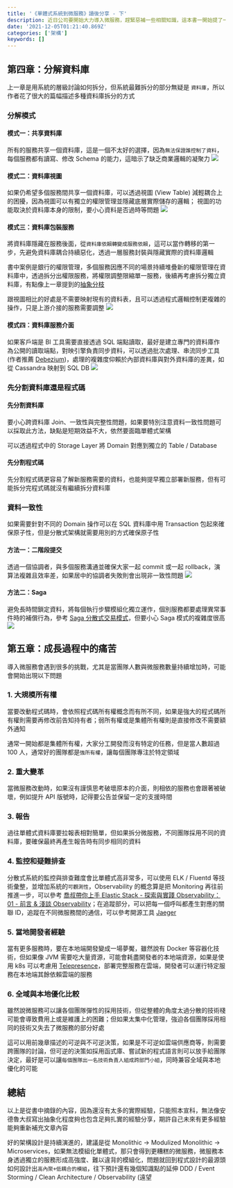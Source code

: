 ```yaml
---
title: '《單體式系統到微服務》讀後分享 - 下'
description: 近日公司要開始大力導入微服務，趕緊惡補一些相關知識，這本書一開始提了一些「不該導入微服務」以及思考微服務的替代方案，後續提供導入微服務的幾種模式，尤其是資料庫的部分
date: '2021-12-05T01:21:40.869Z'
categories: ['架構']
keywords: []
---
```


## 第四章：分解資料庫
上一章是用系統的層級討論如何拆分，但系統最難拆分的部分無疑是 `資料庫`，所以作者花了很大的篇幅描述多種資料庫拆分的方式
### 分解模式
#### 模式一：共享資料庫
所有的服務共享一個資料庫，這是一個不太好的選擇，因為`無法保證誰控制了資料`，每個服務都有讀寫、修改 Schema 的能力，這暗示了缺乏商業邏輯的凝聚力
![](/posts/2021/img/1203/share.jpg)

#### 模式二：資料庫視圖
如果仍希望多個服務間共享一個資料庫，可以透過視圖 (View Table) 減輕耦合上的困擾，因為視圖可以有獨立的權限管理並隱藏底層實際儲存的邏輯；
視圖的功能取決於資料庫本身的限制，要小心資料是否過時等問題
![](/posts/2021/img/1203/view.jpg)

#### 模式三：資料庫包裝服務
將資料庫隱藏在服務後面，從`資料庫依賴轉變成服務依賴`，這可以當作轉移的第一步，先避免資料庫耦合持續惡化，透過一層服務封裝與隱藏實際的資料庫邏輯

書中案例是銀行的權限管理，多個服務因應不同的場景持續堆疊新的權限管理在資料庫中，透過拆分出權限服務，將權限調整限縮單一服務，後續再考慮拆分獨立資料庫，有點像上一章提到的[抽象分枝](https://yuanchieh.page/posts/2021/2021-12-03-%E5%96%AE%E9%AB%94%E5%BC%8F%E7%B3%BB%E7%B5%B1%E5%88%B0%E5%BE%AE%E6%9C%8D%E5%8B%99%E8%AE%80%E5%BE%8C%E5%88%86%E4%BA%AB-copy/#%E6%A8%A1%E5%BC%8F%E4%BA%8C%E6%8A%BD%E8%B1%A1%E5%88%86%E6%94%AF)

跟視圖相比的好處是不需要映射現有的資料表，且可以透過程式邏輯控制更複雜的操作，只是上游介接的服務需要調整
![](/posts/2021/img/1203/service.jpg)

#### 模式四：資料庫服務介面
如果客戶端是 BI 工具需要直接透過 SQL 端點讀取，最好是建立專門的資料庫作為公開的讀取端點，對映引擎負責同步資料，可以透過批次處理、串流同步工具 (作者推薦 [Debezium](https://debezium.io/))，處理的複雜度仰賴於內部資料庫與對外資料庫的差異，如從 Cassandra 映射到 SQL DB
![](/posts/2021/img/1203/endpoint.jpg)

### 先分割資料庫還是程式碼
#### 先分割資料庫
要小心跨資料庫 Join、一致性與完整性問題，如果要特別注意資料一致性問題可以採取此方法，缺點是短期效益不大，依然要面臨單體式架構

可以透過程式中的 Storage Layer 將 Domain 對應到獨立的 Table / Database
#### 先分割程式碼
先分割程式碼更容易了解新服務需要的資料，也能夠提早獨立部署新服務，但有可能拆分完程式碼就沒有繼續拆分資料庫

### 資料一致性
如果需要針對不同的 Domain 操作可以在 SQL 資料庫中用 Transaction 包起來確保原子性，但是分散式架構就需要用別的方式確保原子性
#### 方法一：二階段提交
透過一個協調者，與多個服務溝通並確保大家一起 commit 或一起 rollback，演算法複雜且效率差，如果居中的協調者失敗則會出現非一致性問題
![](/posts/2021/img/1203/2pc.jpg)

#### 方法二：Saga
避免長時間鎖定資料，將每個執行步驟模組化獨立運作，個別服務都要處理異常事件時的補償行為，參考 [Saga 分散式交易模式](https://docs.microsoft.com/zh-tw/azure/architecture/reference-architectures/saga/saga)，但要小心 Saga 模式的複雜度很高
![](/posts/2021/img/1203/saga.jpg)

## 第五章：成長過程中的痛苦
導入微服務會遇到很多的挑戰，尤其是當團隊人數與微服務數量持續增加時，可能會開始出現以下問題
### 1. 大規模所有權
當要改動程式碼時，會依照程式碼所有權概念而有所不同，如果是強大的程式碼所有權則需要再修改前告知持有者；弱所有權或是集體所有權則是直接修改不需要額外通知

通常一開始都是集體所有權，大家分工開發而沒有特定的任務，但是當人數超過 100 人，通常好的團隊都是`強所有權`，讓每個團隊專注於特定領域

### 2. 重大變革
當微服務改動時，如果沒有謹慎思考破壞原本的介面，則相依的服務也會跟著被破壞，例如提升 API 版號時，記得要公告並保留一定的支援時間

### 3. 報告
過往單體式資料庫要拉報表相對簡單，但如果拆分微服務，不同團隊採用不同的資料庫，要確保最終再產生報告時有同步相同的資料

### 4. 監控和疑難排查
分散式系統的監控與排查難度會比單體式高非常多，可以使用 ELK / Fluentd 等技術彙整，並增加系統的`可觀測性`，Observability 的概念算是把 Monitoring 再往前推進一步，可以參考 [喬叔帶你上手 Elastic Stack - 探索與實踐 Observability：01 - 前言 & 淺談 Observability](https://ithelp.ithome.com.tw/articles/10265190)；在追蹤部分，可以把每一個呼叫都產生對應的關聯 ID，追蹤在不同微服務間的通信，可以參考開源工具 [Jaeger](https://www.jaegertracing.io/)

### 5. 當地開發者經驗
當有更多服務時，要在本地端開發變成一場夢魘，雖然說有 Docker 等容器化技術，但如果像 JVM 需要吃大量資源，可能會耗盡開發者的本地端資源，如果是使用 k8s 可以考慮用 [Telepresence](https://www.telepresence.io/)，部署完整服務在雲端，開發者可以運行特定服務在本地端其餘依賴雲端的服務

### 6. 全域與本地優化比較
雖然說微服務可以讓各個團隊彈性的採用技術，但從整體的角度太過分散的技術棧可能會導致費用上或是維護上的困難；但如果太集中化管理，強迫各個團隊採用相同的技術又失去了微服務的部分好處

這可以用前幾章描述的可逆與不可逆決策，如果是不可逆如雲端供應商等，則需要跨團隊的討論，但可逆的決策如採用函式庫、嘗試新的程式語言則可以放手給團隊決定，最好是可以讓`每個團隊出一名技術負責人組成跨部門小組`，同時兼容全域與本地優化的可能

## 總結
以上是從書中摘錄的內容，因為還沒有太多的實際經驗，只能照本宣科，無法像安德魯大叔寫出抽象化程度夠也包含足夠扎實的經驗分享，期許自己未來有更多經驗能夠重新補充文章內容

好的架構設計是持續演進的，建議是從 Monolithic -> Modulized Monolithic -> Microservices，如果無法模組化單體式，那只會得到更糟糕的微服務，微服務本身透過獨立的服務形成高強度、難以違背的模組化，問題就回到程式設計的最源頭如何設計出`高內聚+低耦合的模組`，往下預計還有幾個知識點的延伸 DDD / Event Storming / Clean Architecture / Observability (遠望
